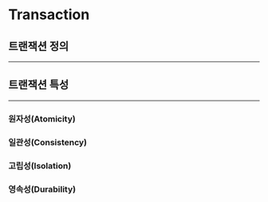 # Transaction

## 트랜잭션 정의

***





## 트랜잭션 특성

***



### 원자성(Atomicity)



### 일관성(Consistency)



### 고립성(Isolation)



### 영속성(Durability)



